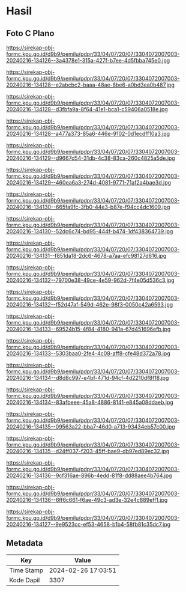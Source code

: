 # Hasil

## Foto C Plano

https://sirekap-obj-formc.kpu.go.id/d9b9/pemilu/pdpr/33/04/07/20/07/3304072007003-20240216-134126--3a4378e1-315a-427f-b7ee-4d5fbba745e0.jpg

https://sirekap-obj-formc.kpu.go.id/d9b9/pemilu/pdpr/33/04/07/20/07/3304072007003-20240216-134128--e2abcbc2-baaa-48ae-8be6-a0bd3ea0b487.jpg

https://sirekap-obj-formc.kpu.go.id/d9b9/pemilu/pdpr/33/04/07/20/07/3304072007003-20240216-134128--d3fbfa9a-8f64-41e1-bca1-c59406a0518e.jpg

https://sirekap-obj-formc.kpu.go.id/d9b9/pemilu/pdpr/33/04/07/20/07/3304072007003-20240216-134128--a477a373-85a6-446e-9102-0d1ecdff10a3.jpg

https://sirekap-obj-formc.kpu.go.id/d9b9/pemilu/pdpr/33/04/07/20/07/3304072007003-20240216-134129--d9667d54-31db-4c38-83ca-260c4825a5de.jpg

https://sirekap-obj-formc.kpu.go.id/d9b9/pemilu/pdpr/33/04/07/20/07/3304072007003-20240216-134129--460ea6a3-274d-4081-9771-71af2a4bae3d.jpg

https://sirekap-obj-formc.kpu.go.id/d9b9/pemilu/pdpr/33/04/07/20/07/3304072007003-20240216-134130--665fa9fc-3fb0-44e3-b87e-f94cc4dc1609.jpg

https://sirekap-obj-formc.kpu.go.id/d9b9/pemilu/pdpr/33/04/07/20/07/3304072007003-20240216-134130--52dc6c74-bd95-444f-b474-1df438364739.jpg

https://sirekap-obj-formc.kpu.go.id/d9b9/pemilu/pdpr/33/04/07/20/07/3304072007003-20240216-134131--f851da18-2dc6-4678-a7aa-efc98127d616.jpg

https://sirekap-obj-formc.kpu.go.id/d9b9/pemilu/pdpr/33/04/07/20/07/3304072007003-20240216-134132--79700e38-49ce-4e59-962d-7f4e05d536c3.jpg

https://sirekap-obj-formc.kpu.go.id/d9b9/pemilu/pdpr/33/04/07/20/07/3304072007003-20240216-134132--f52d47af-549d-462e-98f3-0050c42a6593.jpg

https://sirekap-obj-formc.kpu.go.id/d9b9/pemilu/pdpr/33/04/07/20/07/3304072007003-20240216-134133--69524b15-4f84-4180-941a-67d451696efb.jpg

https://sirekap-obj-formc.kpu.go.id/d9b9/pemilu/pdpr/33/04/07/20/07/3304072007003-20240216-134133--5303baa0-2fe4-4c08-aff8-cfe48d372a78.jpg

https://sirekap-obj-formc.kpu.go.id/d9b9/pemilu/pdpr/33/04/07/20/07/3304072007003-20240216-134134--d8d8c997-e4bf-471d-94cf-4d2210df8f18.jpg

https://sirekap-obj-formc.kpu.go.id/d9b9/pemilu/pdpr/33/04/07/20/07/3304072007003-20240216-134134--83afbeee-45a8-4886-8141-e845a08ddaeb.jpg

https://sirekap-obj-formc.kpu.go.id/d9b9/pemilu/pdpr/33/04/07/20/07/3304072007003-20240216-134135--09563a22-bba7-46d0-a713-93434eb57c00.jpg

https://sirekap-obj-formc.kpu.go.id/d9b9/pemilu/pdpr/33/04/07/20/07/3304072007003-20240216-134135--d24ff037-f203-45ff-bae9-db97ed89ec32.jpg

https://sirekap-obj-formc.kpu.go.id/d9b9/pemilu/pdpr/33/04/07/20/07/3304072007003-20240216-134136--9cf316ae-896b-4edd-81f8-dd88aee4b764.jpg

https://sirekap-obj-formc.kpu.go.id/d9b9/pemilu/pdpr/33/04/07/20/07/3304072007003-20240216-134136--6ff6c661-f6ae-49c3-ad3e-32e4c889eff1.jpg

https://sirekap-obj-formc.kpu.go.id/d9b9/pemilu/pdpr/33/04/07/20/07/3304072007003-20240216-134127--9e9523cc-ef53-4658-b1b4-58fb81c35dc7.jpg


## Metadata

| Key        | Value               |
| ---------- | ------------------- |
| Time Stamp | 2024-02-26 17:03:51 |
| Kode Dapil | 3307                |




